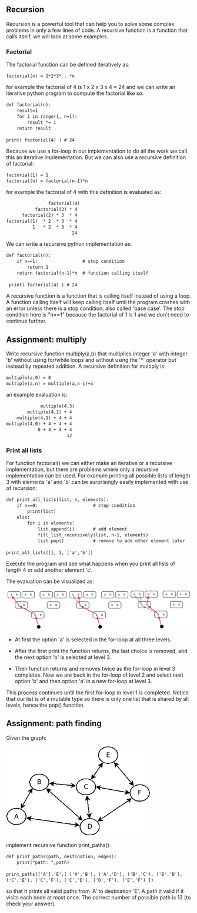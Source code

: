 ## Recursion

Recursion is a powerful tool that can help you to solve some complex
problems in only a few lines of code. A recursive function is a
function that calls itself, we will look at some examples.

### Factorial

The factorial function can be defined iteratively as:

    factorial(n) = 1*2*3*...*n

for example the factorial of 4 is 1 x 2 x 3 x 4 = 24 and we can write
an iterative python program to compute the factorial like so:

    def factorial(n):
        result=1
        for i in range(1, n+1):
            result *= i
        return result
        
    print( factorial(4) ) # 24

Because we use a for-loop in our implementation to do all the work we
call this an iterative implementation. But we can also use a recursive
definition of factorial:

    factorial(1) = 1
    factorial(n) = factorial(n-1)*n

for example the factorial of 4 with this definition is evaluated as:

                    factorial(4)
               factorial(3) * 4
          factorial(2) * 3  * 4
    factorial(1)  * 2  * 3  * 4
              1   * 2  * 3  * 4
                             24

We can write a recursive python implementation as:

    def factorial(n):
        if n==1:                 # stop condition
            return 1
        return factorial(n-1)*n  # function calling itself
        
     print( factorial(4) ) # 24

A recursive function is a function that is calling itself instead of
using a loop. A function calling itself will keep calling itself until
the program crashes with an error unless there is a stop condition,
also called 'base case'. The stop condition here is "n==1" because the
factorial of 1 is 1 and we don't need to continue further.

## Assignment: multiply

Write recursive function multiply(a,b) that multiplies integer 'a'
with integer 'b' without using for/while loops and without using the
'*' operator but instead by repeated addition. A recursive definition
for multiply is:

    multiple(a,0) = 0
    multiple(a,n) = multiple(a,n-1)+a

an example evaluation is:

                 multiple(4,3)
            multiple(4,2) + 4
        multiple(4,1) + 4 + 4
    multiple(4,0) + 4 + 4 + 4
                0 + 4 + 4 + 4
                           12

### Print all lists

For function factorial() we can either make an iterative or a
recursive implementation, but there are problems where only a
recursive implementation can be used. For example printing all
possible lists of length 3 with elements 'a' and 'b' can be
surprisingly easily implemented with use of recursion:

    def print_all_lists(list, n, elements):
        if n==0:                     # stop condition
            print(list)
        else:
            for i in elements:
                list.append(i)       # add element
                fill_list_recursively(list, n-1, elements)
                list.pop()           # remove to add other element later
    
    print_all_lists([], 3, ['a','b'])

Execute the program and see what happens when you print all lists of
length 4 or add another element 'c'.

The evaluation can be visualized as:

![](recursive_list.png)

- At first the option 'a' is selected in the for-loop at all three
levels.

- After the first print the function returns, the last choice is
removed, and the next option 'b' is selected at level 3.

- Then function returns and removes twice as the for-loop in level 3
completes. Now we are back in the for-loop of level 2 and select next
option 'b' and then option 'a' in a new for-loop at level 3.

This process continues until the first for-loop in level 1 is
completed. Notice that our list is of a mutable type so there is only
one list that is shared by all levels, hence the pop() function.

## Assignment: path finding

Given the graph:

![](graph.png)

implement recursive function print_paths():

    def print_paths(path, destination, edges):
        print("path: ",path)

    print_paths(['A'],'E',[ ('A','B'), ('A','D'), ('B','C'), ('B','D'), ('C','E'), ('C','F'), ('C','D'), ('D','F'), ('E','F') ])

so that it prints all valid paths from 'A' to destination 'E'. A path
it valid if it visits each node at most once. The correct number of
possible path is 13 (to check your answer).
